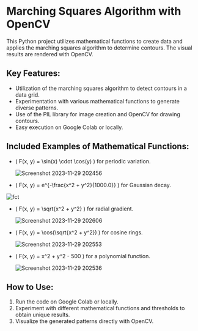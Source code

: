 # Marching Squares Algorithm with OpenCV

This Python project utilizes mathematical functions to create data and applies the marching squares algorithm to determine contours. The visual results are rendered with OpenCV.

## Key Features:

- Utilization of the marching squares algorithm to detect contours in a data grid.
- Experimentation with various mathematical functions to generate diverse patterns.
- Use of the PIL library for image creation and OpenCV for drawing contours.
- Easy execution on Google Colab or locally.

## Included Examples of Mathematical Functions:

- \( F(x, y) = \sin(x) \cdot \cos(y) \) for periodic variation.

    ![Screenshot 2023-11-29 202456](https://github.com/laidouniyoussef/MarchingSquare/assets/64043301/2f758fa2-1d2a-43fb-8c16-f46158dd1433)

- \( F(x, y) = e^{-\frac{x^2 + y^2}{1000.0}} \) for Gaussian decay.

![fct](https://github.com/laidouniyoussef/MarchingSquare/assets/64043301/66e876f5-e0aa-4b03-be86-5c1f9fa00101)

- \( F(x, y) = \sqrt{x^2 + y^2} \) for radial gradient.

    ![Screenshot 2023-11-29 202606](https://github.com/laidouniyoussef/MarchingSquare/assets/64043301/531c4454-ca67-467d-81ab-6ac7d8c809b6)

- \( F(x, y) = \cos(\sqrt{x^2 + y^2}) \) for cosine rings.

     ![Screenshot 2023-11-29 202553](https://github.com/laidouniyoussef/MarchingSquare/assets/64043301/44c516f0-5eab-4f2a-8873-d5b11189ffd1)

- \( F(x, y) = x^2 + y^2 - 500 \) for a polynomial function.

    ![Screenshot 2023-11-29 202536](https://github.com/laidouniyoussef/MarchingSquare/assets/64043301/7851d9fb-a449-481b-9270-55a8c5e410a8)



## How to Use:

1. Run the code on Google Colab or locally.
2. Experiment with different mathematical functions and thresholds to obtain unique results.
3. Visualize the generated patterns directly with OpenCV.
